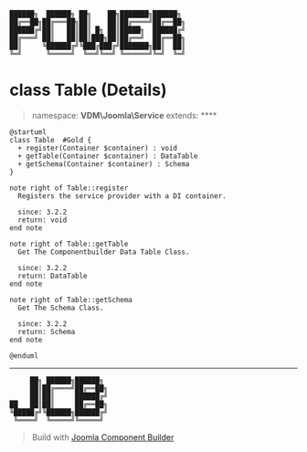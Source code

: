 ```
██████╗  ██████╗ ██╗    ██╗███████╗██████╗
██╔══██╗██╔═══██╗██║    ██║██╔════╝██╔══██╗
██████╔╝██║   ██║██║ █╗ ██║█████╗  ██████╔╝
██╔═══╝ ██║   ██║██║███╗██║██╔══╝  ██╔══██╗
██║     ╚██████╔╝╚███╔███╔╝███████╗██║  ██║
╚═╝      ╚═════╝  ╚══╝╚══╝ ╚══════╝╚═╝  ╚═╝
```
# class Table (Details)
> namespace: **VDM\Joomla\Service**
> extends: ****
```uml
@startuml
class Table  #Gold {
  + register(Container $container) : void
  + getTable(Container $container) : DataTable
  + getSchema(Container $container) : Schema
}

note right of Table::register
  Registers the service provider with a DI container.

  since: 3.2.2
  return: void
end note

note right of Table::getTable
  Get The Componentbuilder Data Table Class.

  since: 3.2.2
  return: DataTable
end note

note right of Table::getSchema
  Get The Schema Class.

  since: 3.2.2
  return: Schema
end note
 
@enduml
```

---
```
     ██╗ ██████╗██████╗
     ██║██╔════╝██╔══██╗
     ██║██║     ██████╔╝
██   ██║██║     ██╔══██╗
╚█████╔╝╚██████╗██████╔╝
 ╚════╝  ╚═════╝╚═════╝
```
> Build with [Joomla Component Builder](https://git.vdm.dev/joomla/Component-Builder)

